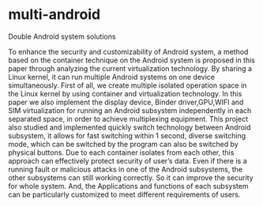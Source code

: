 # multi-android
Double Android system solutions

To enhance the security and customizability of Android system, a method based on the container technique on the Android system is proposed in this paper through analyzing the current virtualization technology. By sharing a Linux kernel, it can run multiple Android systems on one device simultaneously. First of all, we create multiple isolated operation space in the Linux kernel by using container and virtualization technology. In this paper we also implement the display device, Binder driver,GPU,WIFI and SIM virtualization for running an Android subsystem independently in each separated space, in order to achieve multiplexing equipment.
This project also studied and implemented quickly switch technology between Android subsystem, it allows for fast switching within 1 second, diverse switching mode, which can be switched by the program can also be switched by physical buttons.
Due to each container isolates from each other, this approach can effectively protect security of user’s data. Even if there is a running fault or malicious attacks in one of the Android subsystems, the other subsystems can still working correctly. So it can improve the security for whole system. And, the Applications and functions of each subsystem can be particularly customized to meet different requirements of users.
